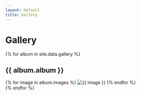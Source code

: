 ```yaml
---
layout: default
title: Gallery
---
```


<h1>Gallery</h1>

{% for album in site.data.gallery %}
    <h2>{{ album.album }}</h2>
    <div class="album">
        {% for image in album.images %}
            <img src="./assets/gallery/{{ album.album }}/{{ image }}" alt="{{ image }}">
        {% endfor %}
    </div>
{% endfor %}
